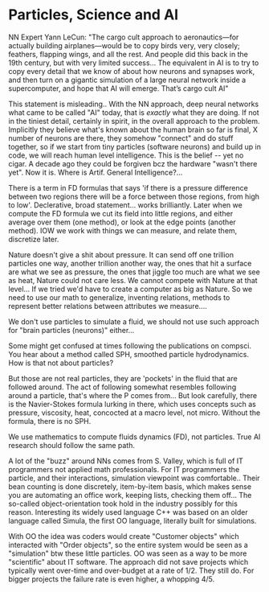 # Particles, Science and AI

NN Expert Yann LeCun: "The cargo cult approach to aeronautics—for
actually building airplanes—would be to copy birds very, very closely;
feathers, flapping wings, and all the rest. And people did this back
in the 19th century, but with very limited success... The equivalent
in AI is to try to copy every detail that we know of about how neurons
and synapses work, and then turn on a gigantic simulation of a large
neural network inside a supercomputer, and hope that AI will
emerge. That’s cargo cult AI"

This statement is misleading.. With the NN approach, deep neural
networks what came to be called "AI" today, that is *exactly* what
they are doing. If not in the tiniest detail, certainly in spirit, in
the overall approach to the problem. Implicitly they believe what's
known about the human brain so far is final, X number of neurons are
there, they somehow "connect" and do stuff together, so if we start
from tiny particles (software neurons) and build up in code, we will
reach human level intelligence. This is the belief -- yet no cigar. A
decade ago they could be forgiven bcz the hardware "wasn't there
yet". Now it is. Where is Artif. General Intelligence?...

There is a term in FD formulas that says 'if there is a pressure
difference between two regions there will be a force between those
regions, from high to low'. Declerative, broad statement... works
brilliantly. Later when we compute the FD formula we cut its field
into little regions, and either average over them (one method), or
look at the edge points (another method). IOW we work with things we
can measure, and relate them, discretize later.

Nature doesn't give a shit about pressure. It can send off one
trillion particles one way, another trillion another way, the ones
that hit a surface are what we see as pressure, the ones that jiggle
too much are what we see as heat, Nature could not care less. We
cannot compete with Nature at that level... If we tried we'd have to
create a computer as big as Nature. So we need to use our math to
generalize, inventing relations, methods to represent better relations
between attributes we measure....

We don't use particles to simulate a fluid, we should not use such
approach for "brain particles (neurons)" either...

Some might get confused at times following the publications on compsci.
You hear about a method called SPH, smoothed particle hydrodynamics.
How is that not about particles?

But those are not real particles, they are 'pockets' in the fluid that
are followed around. The act of following somewhat resembles following
around a particle, that's where the P comes from... But look
carefully, there is the Navier-Stokes formula lurking in there, which
uses concepts such as pressure, viscosity, heat, concocted at a macro
level, not micro. Without the formula, there is no SPH.

We use mathematics to compute fluids dynamics (FD), not particles.
True AI research should follow the same path.

A lot of the "buzz" around NNs comes from S. Valley, which is full of
IT programmers not applied math professionals. For IT programmers the
particle, and their interactions, simulation viewpoint was
comfortable.. Their bean counting is done discretely, item-by-item
basis, which makes sense you are automating an office work, keeping
lists, checking them off...  The so-called object-orientation took
hold in the industry possibly for this reason.  Interesting its widely
used language C++ was based on an older language called Simula, the
first OO language, literally built for simulations.

With OO the idea was coders would create "Customer objects" which
interacted with "Order objects", so the entire system would be seen as
a "simulation" btw these little particles. OO was seen as a way to be
more "scientific" about IT software. The approach did not save
projects which typically went over-time and over-budget at a rate of
1/2. They still do. For bigger projects the failure rate is even
higher, a whopping 4/5. 

